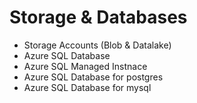# Storage & Databases

- Storage Accounts (Blob & Datalake)
- Azure SQL Database 
- Azure SQL Managed Instnace
- Azure SQL Database for postgres
- Azure SQL Database for mysql
